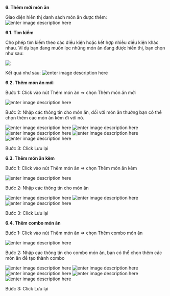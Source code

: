 **6. Thêm mới món ăn**

Giao diện hiển thị danh sách món ăn được thêm:
![enter image description here](https://static8.muarecdn.com/original/muare/images/2019/11/20/5386321_34.png)

 **6.1. Tìm kiếm**

Cho phép tìm kiếm theo các điều kiện hoặc kết hợp nhiều điều kiện khác nhau. Ví dụ bạn đang muốn lọc những món ăn đang được hiển thị, bạn chọn như sau:

![](https://static8.muarecdn.com/original/muare/images/2019/11/20/5386322_35.png)

 Kết quả như sau:
 ![enter image description here](https://static8.muarecdn.com/original/muare/images/2019/11/20/5386325_36.png)

**6.2. Thêm món ăn mới**

Bước 1:  Click vào nút Thêm món ăn => chọn Thêm món ăn mới

![enter image description here](https://static8.muarecdn.com/original/muare/images/2019/11/20/5386326_37.png)

Bước 2: Nhập các thông tin cho món ăn, đối với món ăn thường bạn có thể chọn thêm các món ăn kèm đi với nó.

![enter image description here](https://static8.muarecdn.com/original/muare/images/2019/11/20/5386327_38.png)
![enter image description here](https://static8.muarecdn.com/original/muare/images/2019/11/20/5386328_39.png)
![enter image description here](https://static8.muarecdn.com/original/muare/images/2019/11/20/5386329_40.png)
![enter image description here](https://static8.muarecdn.com/original/muare/images/2019/11/20/5386330_41.png)
![enter image description here](https://static8.muarecdn.com/original/muare/images/2019/11/20/5386331_42.png)

Bước 3: Click Lưu lại

**6.3. Thêm món ăn kèm**

Bước 1:  Click vào nút Thêm món ăn => chọn Thêm món ăn kèm

![enter image description here](https://static8.muarecdn.com/original/muare/images/2019/11/20/5386332_43.png)

Bước 2: Nhập các thông tin cho món ăn

![enter image description here](https://static8.muarecdn.com/original/muare/images/2019/11/20/5386334_44.png)
![enter image description here](https://static8.muarecdn.com/original/muare/images/2019/11/20/5386335_45.png)
![enter image description here](https://static8.muarecdn.com/original/muare/images/2019/11/20/5386336_46.png)

Bước 3: Click Lưu lại

**6.4. Thêm combo món ăn**

Bước 1:  Click vào nút Thêm món ăn => chọn Thêm combo món ăn

![enter image description here](https://static8.muarecdn.com/original/muare/images/2019/11/20/5386338_47.png)

Bước 2: Nhập các thông tin cho combo món ăn, bạn có thể chọn thêm các món ăn để tạo thành combo

![enter image description here](https://static8.muarecdn.com/original/muare/images/2019/11/20/5386339_48.png)
![enter image description here](https://static8.muarecdn.com/original/muare/images/2019/11/20/5386340_49.png)
![enter image description here](https://static8.muarecdn.com/original/muare/images/2019/11/20/5386341_50.png)
![enter image description here](https://static8.muarecdn.com/original/muare/images/2019/11/20/5386342_51.png)
![enter image description here](https://static8.muarecdn.com/original/muare/images/2019/11/20/5386343_52.png)

Bước 3: Click Lưu lại